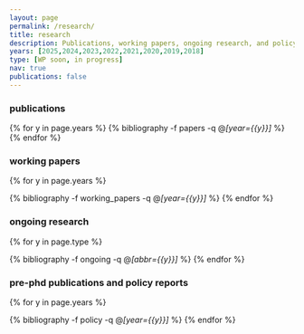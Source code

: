 ```yaml
---
layout: page
permalink: /research/
title: research
description: Publications, working papers, ongoing research, and policy reports
years: [2025,2024,2023,2022,2021,2020,2019,2018]
type: [WP soon, in progress]
nav: true
publications: false
---
```


### publications
<div class="publications">

  {% for y in page.years %}
    <!-- <h2 class="year">{{y}}</h2> -->
    {% bibliography -f papers -q @*[year={{y}}]* %}
  {% endfor %}
</div>

### working papers
<div class="publications">

{% for y in page.years %}
  <!-- <h2 class="year">{{y}}</h2> -->
  {% bibliography -f working_papers -q @*[year={{y}}]* %}
{% endfor %}

</div>

### ongoing research
<div class="publications">

{% for y in page.type %}
  <!-- <h2 class="year">{{y}}</h2> -->
  {% bibliography -f ongoing -q @*[abbr={{y}}]* %}
{% endfor %}

</div>

### pre-phd publications and policy reports
<div class="publications">

{% for y in page.years %}
  <!-- <h2 class="year">{{y}}</h2> -->
  {% bibliography -f policy -q @*[year={{y}}]* %}
{% endfor %}

</div>